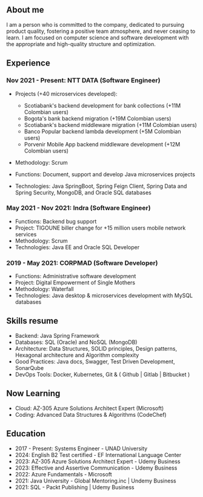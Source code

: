 ## About me
I am a person who is committed to the company, dedicated to pursuing product quality, fostering a positive team atmosphere, and never ceasing to learn. I am focused on computer science and software development with the appropriate and high-quality structure and optimization.

## Experience
### Nov 2021 - Present: NTT DATA (Software Engineer)
- Projects (+40 microservices developed):
  - Scotiabank's backend development for bank collections (+11M Colombian users)
  - Bogota's bank backend migration (+19M Colombian users)
  - Scotiabank's backend middleware migration (+11M Colombian users)
  - Banco Popular backend lambda development (+5M Colombian users)
  - Porvenir Mobile App backend middleware development (+12M Colombian users)
  
- Methodology: Scrum
- Functions: Document, support and develop Java microservices projects
- Technologies: Java SpringBoot, Spring Feign Client, Spring Data and Spring Security, MongoDB, and Oracle SQL databases

### May 2021 - Nov 2021: Indra (Software Engineer)
- Functions: Backend bug support
- Project: TIGOUNE biller change for +15 million users mobile network services
- Methodology: Scrum
- Technologies: Java EE and Oracle SQL Developer

### 2019 - May 2021: CORPMAD (Software Developer)
- Functions: Administrative software development
- Project: Digital Empowerment of Single Mothers
- Methodology: Waterfall
- Technologies: Java desktop & microservices development with MySQL databases

## Skills resume

- Backend: Java Spring Framework
- Databases: SQL (Oracle) and NoSQL (MongoDB)
- Architecture: Data Structures, SOLID principles, Design patterns, Hexagonal architecture and Algorithm complexity
- Good Practices: Java docs, Swagger, Test Driven Development, SonarQube
- DevOps Tools: Docker, Kubernetes, Git & ( Github | Gitlab | Bitbucket )

## Now Learning

- Cloud: AZ-305 Azure Solutions Architect Expert (Microsoft)
- Coding: Advanced Data Structures & Algorithms (CodeChef)

## Education

- 2017 - Present: Systems Engineer - UNAD University
- 2024: English B2 Test certified - EF International Language Center
- 2023: AZ-305 Azure Solutions Architect Expert - Udemy Business
- 2023: Effective and Assertive Communication - Udemy Business
- 2022: Azure Fundamentals - Microsoft
- 2021: Java University - Global Mentoring.inc | Undemy Business
- 2021: SQL - Packt Publishing | Udemy Business

